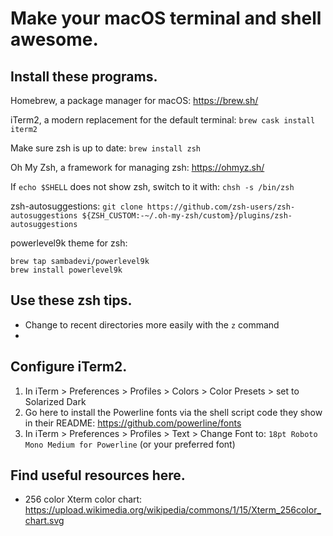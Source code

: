# Make your macOS terminal and shell awesome.

## Install these programs.

Homebrew, a package manager for macOS: https://brew.sh/

iTerm2, a modern replacement for the default terminal: `brew cask install iterm2`

Make sure zsh is up to date: `brew install zsh`

Oh My Zsh, a framework for managing zsh: https://ohmyz.sh/


If `echo $SHELL` does not show zsh, switch to it with: `chsh -s /bin/zsh`

zsh-autosuggestions: `git clone https://github.com/zsh-users/zsh-autosuggestions ${ZSH_CUSTOM:-~/.oh-my-zsh/custom}/plugins/zsh-autosuggestions`

powerlevel9k theme for zsh:

    brew tap sambadevi/powerlevel9k
    brew install powerlevel9k

## Use these zsh tips.

* Change to recent directories more easily with the `z` command
* 

## Configure iTerm2.

1. In iTerm > Preferences > Profiles > Colors > Color Presets > set to Solarized Dark 
2. Go here to install the Powerline fonts via the shell script code they show in their README: https://github.com/powerline/fonts
3. In iTerm > Preferences > Profiles > Text > Change Font to: `18pt Roboto Mono Medium for Powerline` (or your preferred font)
    
## Find useful resources here.

* 256 color Xterm color chart: https://upload.wikimedia.org/wikipedia/commons/1/15/Xterm_256color_chart.svg

